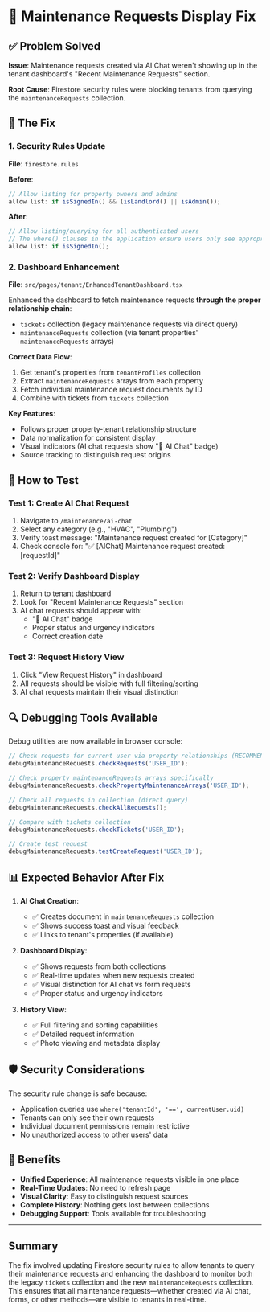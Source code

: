# 🔧 Maintenance Requests Display Fix

## ✅ **Problem Solved**

**Issue**: Maintenance requests created via AI Chat weren't showing up in the tenant dashboard's "Recent Maintenance Requests" section.

**Root Cause**: Firestore security rules were blocking tenants from querying the `maintenanceRequests` collection.

## 🎯 **The Fix**

### **1. Security Rules Update**
**File**: `firestore.rules`

**Before**:
```javascript
// Allow listing for property owners and admins
allow list: if isSignedIn() && (isLandlord() || isAdmin());
```

**After**:
```javascript
// Allow listing/querying for all authenticated users
// The where() clauses in the application ensure users only see appropriate requests
allow list: if isSignedIn();
```

### **2. Dashboard Enhancement**
**File**: `src/pages/tenant/EnhancedTenantDashboard.tsx`

Enhanced the dashboard to fetch maintenance requests **through the proper relationship chain**:
- `tickets` collection (legacy maintenance requests via direct query)
- `maintenanceRequests` collection (via tenant properties' `maintenanceRequests` arrays)

**Correct Data Flow**:
1. Get tenant's properties from `tenantProfiles` collection
2. Extract `maintenanceRequests` arrays from each property
3. Fetch individual maintenance request documents by ID
4. Combine with tickets from `tickets` collection

**Key Features**:
- Follows proper property-tenant relationship structure
- Data normalization for consistent display
- Visual indicators (AI chat requests show "🌟 AI Chat" badge)
- Source tracking to distinguish request origins

## 🧪 **How to Test**

### **Test 1: Create AI Chat Request**
1. Navigate to `/maintenance/ai-chat`
2. Select any category (e.g., "HVAC", "Plumbing")
3. Verify toast message: "Maintenance request created for [Category]"
4. Check console for: "✅ [AIChat] Maintenance request created: [requestId]"

### **Test 2: Verify Dashboard Display**
1. Return to tenant dashboard
2. Look for "Recent Maintenance Requests" section
3. AI chat requests should appear with:
   - "🌟 AI Chat" badge
   - Proper status and urgency indicators
   - Correct creation date

### **Test 3: Request History View**
1. Click "View Request History" in dashboard
2. All requests should be visible with full filtering/sorting
3. AI chat requests maintain their visual distinction

## 🔍 **Debugging Tools Available**

Debug utilities are now available in browser console:

```javascript
// Check requests for current user via property relationships (RECOMMENDED)
debugMaintenanceRequests.checkRequests('USER_ID');

// Check property maintenanceRequests arrays specifically
debugMaintenanceRequests.checkPropertyMaintenanceArrays('USER_ID');

// Check all requests in collection (direct query)
debugMaintenanceRequests.checkAllRequests();

// Compare with tickets collection
debugMaintenanceRequests.checkTickets('USER_ID');

// Create test request
debugMaintenanceRequests.testCreateRequest('USER_ID');
```

## 📊 **Expected Behavior After Fix**

1. **AI Chat Creation**: 
   - ✅ Creates document in `maintenanceRequests` collection
   - ✅ Shows success toast and visual feedback
   - ✅ Links to tenant's properties (if available)

2. **Dashboard Display**: 
   - ✅ Shows requests from both collections
   - ✅ Real-time updates when new requests created
   - ✅ Visual distinction for AI chat vs form requests
   - ✅ Proper status and urgency indicators

3. **History View**: 
   - ✅ Full filtering and sorting capabilities
   - ✅ Detailed request information
   - ✅ Photo viewing and metadata display

## 🛡️ **Security Considerations**

The security rule change is safe because:
- Application queries use `where('tenantId', '==', currentUser.uid)` 
- Tenants can only see their own requests
- Individual document permissions remain restrictive
- No unauthorized access to other users' data

## 🚀 **Benefits**

- **Unified Experience**: All maintenance requests visible in one place
- **Real-Time Updates**: No need to refresh page
- **Visual Clarity**: Easy to distinguish request sources
- **Complete History**: Nothing gets lost between collections
- **Debugging Support**: Tools available for troubleshooting

---

## Summary

The fix involved updating Firestore security rules to allow tenants to query their maintenance requests and enhancing the dashboard to monitor both the legacy `tickets` collection and the new `maintenanceRequests` collection. This ensures that all maintenance requests—whether created via AI chat, forms, or other methods—are visible to tenants in real-time. 